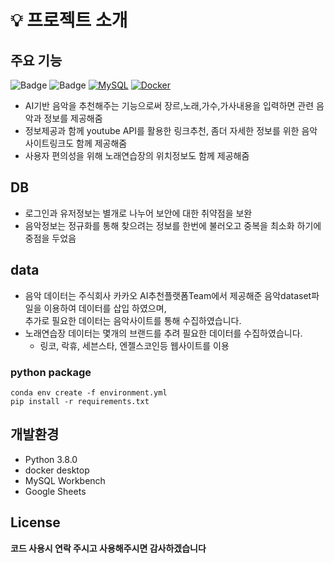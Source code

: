 # 💡 프로젝트 소개 
## 주요 기능
![Badge](https://img.shields.io/badge/python-3.8-1177AA.svg?style=flat-round)
![Badge](https://img.shields.io/badge/Licence-GPL-1177AA.svg?style=flat-round)
[![MySQL](https://img.shields.io/badge/MySQL-1572B6?logo=mysql&logoColor=fff)](#)
[![Docker](https://img.shields.io/badge/Docker-1572B6?logo=css3&logoColor=fff)](#)


+ AI기반 음악을 추천해주는 기능으로써  장르,노래,가수,가사내용을 입력하면 관련 음악과 정보를 제공해줌                                    
+ 정보제공과 함께 youtube API를 활용한 링크추천, 좀더 자세한 정보를 위한 음악사이트링크도 함께 제공해줌                                     
+ 사용자 편의성을 위해 노래연습장의 위치정보도 함께 제공해줌 

## DB
+ 로그인과 유저정보는 별개로 나누어 보안에 대한 취약점을 보완
+ 음악정보는 정규화를 통해 찾으려는 정보를 한번에 불러오고 중복을 최소화 하기에 중점을 두었음

## data
+ 음악 데이터는 주식회사 카카오 AI추천플랫폼Team에서 제공해준 음악dataset파일을 이용하여 데이터를 삽입 하였으며,                        
  추가로 필요한 데이터는 음악사이트를 통해 수집하였습니다.
+ 노래연습장 데이터는 몇개의 브랜드를 추려 필요한 데이터를 수집하였습니다.
  - 링코, 락휴, 세븐스타, 엔젤스코인등 웹사이트를 이용

### python package 
```
conda env create -f environment.yml
pip install -r requirements.txt
```

## 개발환경
  - Python 3.8.0
  - docker desktop
  - MySQL Workbench
  - Google Sheets

 ## License
 **코드 사용시 연락 주시고 사용해주시면 감사하겠습니다**
